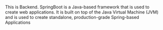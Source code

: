 This is Backend. 
SpringBoot is a Java-based framework that is used to create web applications. It is built on top of the Java Virtual Machine (JVM) and is used to create standalone, production-grade Spring-based Applications